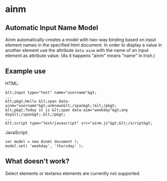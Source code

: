 # ainm
## Automatic Input Name Model
Ainm automatically creates a model with two-way binding based on input element names in the specified html document. In order to display a value in another element use the attribute `data-ainm` with the name of an input element as attribute value. (As it happens "ainm" means "name" in Irish.)

## Example use
HTML:

    &lt;input type="text" name="username"&gt;
    ...
    &lt;p&gt;Hello &lt;span data-ainm="username"&gt;unknown&lt;/span&gt;!&lt;/p&gt;
    &lt;p&gt;Today it is &lt;span data-aim="weekday"&gt;any day&lt;/span&gt;.&lt;/p&gt;
    ...
    &lt;script type="text/javascript" src="ainm.js"&gt;&lt;/script&gt;

JavaScript:

    var model = new Ainm( document );
    model.set( 'weekday', 'thursday' );

## What doesn't work?
Select elements or textares elements are currently not supported.
